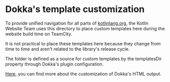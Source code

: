 # Dokka's template customization
To provide unified navigation for all parts of [kotlinlang.org](https://kotlinlang.org/),
the Kotlin Website Team uses this directory to place custom templates here
during the website build time on TeamCity.

It is not practical to place these templates here because they change from time to time
and aren't related to the library's release cycle.

The folder is defined as a source for custom templates by the templatesDir property through Dokka's plugin configuration.

[Here](https://kotlin.github.io/dokka/1.7.20-SNAPSHOT/user_guide/output-formats/html/#custom-html-pages), you can
find more about the customization of Dokka's HTML output.